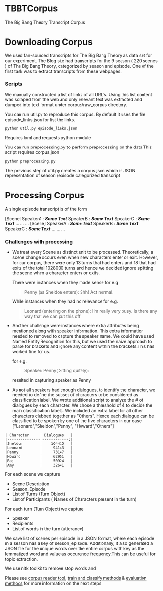 # TBBTCorpus
The Big Bang Theory Transcript Corpus

# Downloading Corpus

We used fan-sourced transcripts for The Big Bang Theory as data set for our experiment. The Blog site had transcripts for the 9 season ( 220 scenes ) of The Big Bang Theory, categorized by season and episode. One of the first task was to extract transcripts from these webpages.

### Scripts

We manually constructed a list of links of all URL's. Using this list
content was scraped from the web and only relevant text was extracted
and dumped into text format under corpus/raw_corpus directory.

You can run util.py to reproduce this corpus. By default it uses the file
episode_links.json for list the links.

    python util.py episode_links.json 

Requires lxml and requests python module

You can run preprocessing.py to perform preprocessing on the data.This script requires
corpus.json

    python preprocessing.py

The previous step of util.py creates a corpus.json which is JSON representation of season
/episode categorized transcript

# Processing Corpus

A single episode transcript is of the form

[Scene]
SpeakerA : ***Some Text***
SpeakerB : ***Some Text***
SpeakerC : ***Some Text***
...
...
...
[Scene]
SpeakerA : ***Some Text***
SpeakerB : ***Some Text***
SpeakerC : ***Some Text***
...
...
...

### Challenges with processing 
- We treat every Scene as distinct unit to be processed. Theoretically, a scene change
occurs even when new characters enter or exit. However, for our corpus, there were only
13 turns that had enters and 18 that had exits of the total 1028000 turns and hence we 
decided ignore splitting the scene when a character enters or exits. 

    There were instances when they made sense for e.g
    > Penny (as Sheldon enters): Shh! Act normal.
    
    While instances when they had no relevance for e.g.
    > Leonard (entering on the phone): I’m really very busy. Is there any way that we can put this off 

- Another challenge were instances where extra attributes being mentioned along with
speaker information. This extra information needed to removed to capture the speaker
name. We could have used Named Entity Recognition for this, but we used the naive approach
to parse for brackets and ignore any content within the brackets.This has worked fine for us.

    for e.g.
    > Speaker: Penny( Sitting quitely): 

    resulted in capturing speaker as Penny

- As not all speakers had enough dialogues, to identify the character, we needed to define
the subset of characters to be considered as classification label. We wrote additional script
to analyze the # of dialogues by each character. We chose a threshold of 4 to decide the main
classification labels. We included an extra label for all other characters clubbed together as
"Others". Hence each dialogue can be classified to be spoken by one of the five characters in 
our case ["Leonard","Sheldon","Penny", "Howard","Others"]


>
    | Character     | Dialogues   |
    |---------------|------------:|
    |Sheldon        |    164415   |
    |Leonard        |     94143   |
    |Penny          |     73147   |
    |Howard         |     62951   |
    |Raj            |     50924   |
    |Amy            |     32641   |

For each scene we capture
* Scene Description
* Season_Episode
* List of Turns (Turn Object)
* List of Participants ( Names of Characters present in the turn)

For each turn (Turn Object) we capture
* Speaker
* Recipients
* List of words in the turn (utterance)

We save list of scenes per episode in a JSON format, where each
episode in a season has a key of season_episode. Additionally, it also
generated a JSON file for the unique words over the entire corpus with 
key as the lemmatized word and value as occurence frequency.This can be
useful for topic extraction.

We use nltk toolkit to remove stop words and 

Please see [corpus reader tool](http://www.google.com), [ train and classify methods](http://www.google.com) &
[evaluation methods](http://www.google.com) for more information on the next steps
